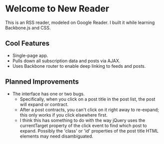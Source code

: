 # Welcome to New Reader

This is an RSS reader, modeled on Google Reader. I built it while learning Backbone.js and CSS.

## Cool Features
* Single-page app.
* Pulls down all subscription data and posts via AJAX.
* Uses Backbone router to enable deep linking to feeds and posts.

## Planned Improvements
* The interface has one or two bugs.
  * Specifically, when you click on a post title in the post list, the post will expand or contract.
  * After a post contracts, you can't click on it right away to re-expand; this only works if you click elsewhere first.
  * I think this has something to do with the way jQuery uses the currentTarget property of the click event to find which post to expand. Possibly the 'class' or 'id' properties of the post title HTML elements may need disambiguated.